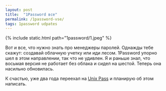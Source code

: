 ```yaml
---
layout: post
title:  "1Password все"
permalink: /1password-vse/
tags: 1password udpates
---
```


{% include static.html path="1password/1.jpeg" %}

Вот и все, что нужно знать про менеджеры паролей. Однажды тебе скажут: создавай
облачную учетку или иди лесом. 1Password упорно шел в этом направлении, так что
не удивлен. Я и раньше знал, что восьмая версия не работает без облака и сидел
на шестой. Теперь она насильно обновилась.

[pass]: https://en.wikipedia.org/wiki/Pass_(software)

К счастью, уже два года переехал на [Unix Pass][pass] и планирую об этом
написать.
